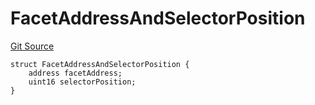 # FacetAddressAndSelectorPosition
[Git Source](https://github.com/thrackle-io/tron/blob/06e770e8df9f2623305edd5cd2be197d5544e702/src/protocol/economic/ruleProcessor/RuleProcessorDiamondLib.sol)


```solidity
struct FacetAddressAndSelectorPosition {
    address facetAddress;
    uint16 selectorPosition;
}
```

